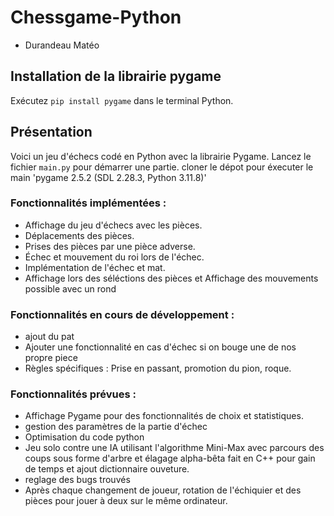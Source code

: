 # Chessgame-Python
- Durandeau Matéo

## Installation de la librairie pygame

Exécutez `pip install pygame` dans le terminal Python.


## Présentation

Voici un jeu d'échecs codé en Python avec la librairie Pygame. Lancez le fichier `main.py` pour démarrer une partie.
cloner le dépot pour éxecuter le main
'pygame 2.5.2 (SDL 2.28.3, Python 3.11.8)'

### Fonctionnalités implémentées : 
- Affichage du jeu d'échecs avec les pièces.
- Déplacements des pièces.
- Prises des pièces par une pièce adverse.
- Échec et mouvement du roi lors de l'échec.
- Implémentation de l'échec et mat.
- Affichage lors des séléctions des pièces et Affichage des mouvements possible avec un rond

### Fonctionnalités en cours de développement : 
- ajout du pat
- Ajouter une fonctionnalité en cas d'échec si on bouge une de nos propre piece
- Règles spécifiques : Prise en passant, promotion du pion, roque.


### Fonctionnalités prévues : 

- Affichage Pygame pour des fonctionnalités de choix et statistiques.
- gestion des paramètres de la partie d'échec
- Optimisation du code python
- Jeu solo contre une IA utilisant l'algorithme Mini-Max avec parcours des coups sous forme d'arbre et élagage alpha-bêta fait en C++ pour gain de temps et ajout dictionnaire ouveture.
- reglage des bugs trouvés 
- Après chaque changement de joueur, rotation de l'échiquier et des pièces pour jouer à deux sur le même ordinateur.
  
